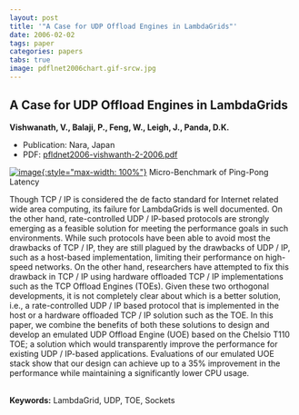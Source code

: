 ```yaml
---
layout: post
title: '"A Case for UDP Offload Engines in LambdaGrids"'
date: 2006-02-02
tags: paper
categories: papers
tabs: true
image: pdflnet2006chart.gif-srcw.jpg
---
```


## A Case for UDP Offload Engines in LambdaGrids
**Vishwanath, V., Balaji, P., Feng, W., Leigh, J., Panda, D.K.**
- Publication: Nara, Japan
- PDF: [pfldnet2006-vishwanth-2-2006.pdf](/documents/pfldnet2006-vishwanth-2-2006.pdf)


[![image](https://www.evl.uic.edu/output/originals/pdflnet2006chart.gif-srcw.jpg){:style="max-width: 100%"}](https://www.evl.uic.edu/output/originals/pdflnet2006chart.gif-srcw.jpg)
Micro-Benchmark of Ping-Pong Latency

Though TCP / IP is considered the de facto standard for Internet related wide area computing, its failure for LambdaGrids is well documented. On the other hand, rate-controlled UDP / IP-based protocols are strongly emerging as a feasible solution for meeting the performance goals in such environments. While such protocols have been able to avoid most the drawbacks of TCP / IP, they are still plagued by the drawbacks of UDP / IP, such as a host-based implementation, limiting their performance on high-speed networks. On the other hand, researchers have attempted to fix this drawback in TCP / IP using hardware offloaded TCP / IP implementations such as the TCP Offload Engines (TOEs). Given these two orthogonal developments, it is not completely clear about which is a better solution, i.e., a rate-controlled UDP / IP based protocol that is implemented in the host or a hardware offloaded TCP / IP solution such as the TOE. In this paper, we combine the benefits of both these solutions to design and develop an emulated UDP Offload Engine (UOE) based on the Chelsio T110 TOE; a solution which would transparently improve the performance for existing UDP / IP-based applications. Evaluations of our emulated UOE stack show that our design can achieve up to a 35% improvement in the performance while maintaining a significantly lower CPU usage.<br><br>

<strong>Keywords:</strong> LambdaGrid, UDP, TOE, Sockets